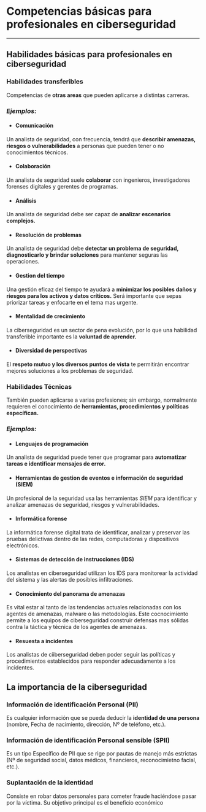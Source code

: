 # Competencias básicas para profesionales en ciberseguridad
---


## Habilidades básicas para profesionales en ciberseguridad

### Habilidades transferibles
Competencias de **otras areas** que pueden aplicarse a distintas carreras.

### *Ejemplos:*

- #### Comunicación
Un analista de seguridad, con frecuencia, tendrá que **describir amenazas, riesgos o vulnerabilidades** a personas que pueden tener o no conocimientos técnicos.

- #### Colaboración
Un analista de seguridad suele **colaborar** con ingenieros, investigadores forenses digitales y gerentes de programas.

- #### Análisis
Un analista de seguridad debe ser capaz de **analizar escenarios complejos.**

- #### Resolución de problemas
Un analista de seguridad debe **detectar un problema de seguridad, diagnosticarlo y brindar soluciones** para mantener seguras las operaciones.

- #### Gestion del tiempo
Una gestión eficaz del tiempo te ayudará a **minimizar los posibles daños y riesgos para los activos y datos críticos.** Será importante que sepas priorizar tareas y enfocarte en el tema mas urgente.

- #### Mentalidad de crecimiento
La ciberseguridad es un sector de pena evolución, por lo que una habilidad transferible importante es la **voluntad de aprender.**

- #### Diversidad de perspectivas
El **respeto mutuo y los diversos puntos de vista** te permitirán encontrar mejores soluciones a los problemas de seguridad.


### Habilidades Técnicas
También pueden aplicarse a varias profesiones; sin embargo, normalmente requieren el conocimiento de **herramientas, procedimientos y políticas específicas.** 

### *Ejemplos:*

- #### Lenguajes de programación
Un analista de seguridad puede tener que programar para **automatizar tareas e identificar mensajes de error.**

- #### Herramientas de gestion de eventos e información de seguridad (SIEM)
Un profesional de la seguridad usa las herramientas *SIEM* para identificar y analizar amenazas de seguridad, riesgos y vulnerabilidades.

- #### Informática forense
La informática forense digital trata de identificar, analizar y preservar las pruebas delictivas dentro de las redes, computadoras y dispositivos electrónicos. 

- #### Sistemas de detección de instrucciones (IDS)
Los analistas en ciberseguridad utilizan los IDS para monitorear la actividad del sistema y las alertas de posibles infiltraciones.

- #### Conocimiento del panorama de amenazas
Es vital estar al tanto de las tendencias actuales relacionadas con los agentes de amenazas, malware o las metodologías. Este cocnocimiento permite a los equipos de ciberseguridad construir defensas mas sólidas contra la táctica y técnica de los agentes de amenazas.

- #### Resuesta a incidentes
Los analistas de ciiberseguridad deben poder seguir las políticas y procedimientos establecidos para responder adecuadamente a los incidentes.


## La importancia de la ciberseguridad

### Información de identificación Personal (PII) 
Es cualquier información que se pueda deducir la **identidad de una persona** (nombre, Fecha de nacimiento, dirección, Nº de teléfono, etc.).

### Información de identificación Personal sensible (SPII)
Es un tipo Específico de PII que se rige por pautas de manejo más estrictas (Nº de seguridad social, datos médicos, financieros, reconocimietno facial, etc.).

### Suplantación de la identidad
Consiste en robar datos personales para cometer fraude haciéndose pasar por la víctima. Su objetivo principal es el beneficio económico 


